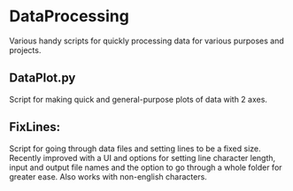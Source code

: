 # DataProcessing

Various handy scripts for quickly processing data for various purposes and projects.

DataPlot.py
---------
Script for making quick and general-purpose plots of data with 2 axes.

FixLines:
---------
Script for going through data files and setting lines to be a fixed size. Recently improved with a UI and options for setting line character length, input and output file names and the option to go through a whole folder for greater ease. Also works with non-english characters.
